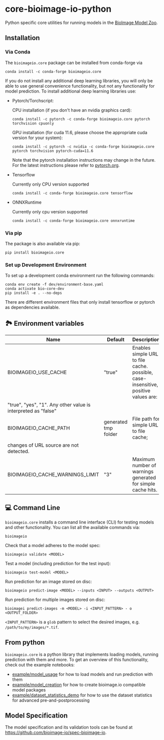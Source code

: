 # core-bioimage-io-python

Python specific core utilities for running models in the [BioImage Model Zoo](https://bioimage.io).

## Installation

### Via Conda

The `bioimageio.core` package can be installed from conda-forge via

```console
conda install -c conda-forge bioimageio.core
```

If you do not install any additional deep learning libraries, you will only be able to use general convenience
functionality, but not any functionality for model prediction.
To install additional deep learning libraries use:

* Pytorch/Torchscript:

  CPU installation (if you don't have an nvidia graphics card):

  ```console
  conda install -c pytorch -c conda-forge bioimageio.core pytorch torchvision cpuonly
  ```

  GPU installation (for cuda 11.6, please choose the appropriate cuda version for your system):

  ```console
  conda install -c pytorch -c nvidia -c conda-forge bioimageio.core pytorch torchvision pytorch-cuda=11.6
  ```

  Note that the pytorch installation instructions may change in the future. For the latest instructions please refer to [pytorch.org](https://pytorch.org/).

* Tensorflow

  Currently only CPU version supported

  ```console
  conda install -c conda-forge bioimageio.core tensorflow
  ```

* ONNXRuntime

  Currently only cpu version supported

  ```console
  conda install -c conda-forge bioimageio.core onnxruntime
  ```

### Via pip

The package is also available via pip:

```console
pip install bioimageio.core
```

### Set up Development Environment

To set up a development conda environment run the following commands:

```console
conda env create -f dev/environment-base.yaml
conda activate bio-core-dev
pip install -e . --no-deps
```

There are different environment files that only install tensorflow or pytorch as dependencies available.

## 🏞 Environment variables

| Name | Default | Description |
|---|---|---|
| BIOIMAGEIO_USE_CACHE | "true" | Enables simple URL to file cache. possible, case-insensitive, positive values are:
"true", "yes", "1". Any other value is interpreted as "false" |
| BIOIMAGEIO_CACHE_PATH | generated tmp folder  | File path for simple URL to file cache;
changes of URL source are not detected. |
| BIOIMAGEIO_CACHE_WARNINGS_LIMIT | "3" | Maximum number of warnings generated for simple cache hits. |

## 💻 Command Line

`bioimageio.core` installs a command line interface (CLI) for testing models and other functionality.
You can list all the available commands via:

```console
bioimageio
```

Check that a model adheres to the model spec:

```console
bioimageio validate <MODEL>
```

Test a model (including prediction for the test input):

```console
bioimageio test-model <MODEL>
```

Run prediction for an image stored on disc:

```console
bioimageio predict-image <MODEL> --inputs <INPUT> --outputs <OUTPUT>
```

Run prediction for multiple images stored on disc:

```console
bioimagei predict-images -m <MODEL> -i <INPUT_PATTERN> - o <OUTPUT_FOLDER>
```

`<INPUT_PATTERN>` is a `glob` pattern to select the desired images, e.g. `/path/to/my/images/*.tif`.

## From python

`bioimageio.core` is a python library that implements loading models, running prediction with them and more.
To get an overview of this functionality, check out the example notebooks:

* [example/model_usage](https://github.com/bioimage-io/core-bioimage-io-python/blob/main/example/model_usage.ipynb) for how to load models and run prediction with them
* [example/model_creation](https://github.com/bioimage-io/core-bioimage-io-python/blob/main/example/model_creation.ipynb) for how to create bioimage.io compatible model packages
* [example/dataset_statistics_demo](https://github.com/bioimage-io/core-bioimage-io-python/blob/main/example/dataset_statistics_demo.ipynb) for how to use the dataset statistics for advanced pre-and-postprocessing

## Model Specification

The model specification and its validation tools can be found at <https://github.com/bioimage-io/spec-bioimage-io>.

